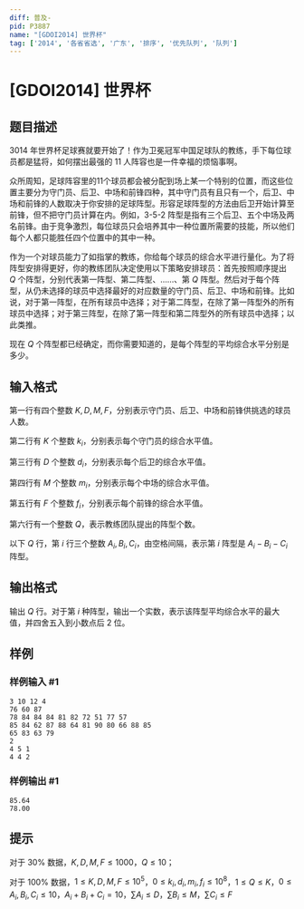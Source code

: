 ```yaml
---
diff: 普及-
pid: P3887
name: "[GDOI2014] 世界杯"
tag: ['2014', '各省省选', '广东', '排序', '优先队列', '队列']
---
```

# [GDOI2014] 世界杯
## 题目描述

3014 年世界杯足球赛就要开始了！作为卫冕冠军中国足球队的教练，手下每位球员都是猛将，如何摆出最强的 11 人阵容也是一件幸福的烦恼事啊。

众所周知，足球阵容里的11个球员都会被分配到场上某一个特别的位置，而这些位置主要分为守门员、后卫、中场和前锋四种，其中守门员有且只有一个，后卫、中场和前锋的人数取决于你安排的足球阵型。形容足球阵型的方法由后卫开始计算至前锋，但不把守门员计算在内。例如，3-5-2 阵型是指有三个后卫、五个中场及两名前锋。由于竞争激烈，每位球员只会培养其中一种位置所需要的技能，所以他们每个人都只能胜任四个位置中的其中一种。

作为一个对球员能力了如指掌的教练，你给每个球员的综合水平进行量化。为了将阵型安排得更好，你的教练团队决定使用以下策略安排球员：首先按照顺序提出 $Q$ 个阵型，分别代表第一阵型、第二阵型、……、第 $Q$ 阵型。然后对于每个阵型，从仍未选择的球员中选择最好的对应数量的守门员、后卫、中场和前锋。比如说，对于第一阵型，在所有球员中选择；对于第二阵型，在除了第一阵型外的所有球员中选择；对于第三阵型，在除了第一阵型和第二阵型外的所有球员中选择；以此类推。

现在 $Q$ 个阵型都已经确定，而你需要知道的，是每个阵型的平均综合水平分别是多少。

## 输入格式

第一行有四个整数 $K, D, M, F$，分别表示守门员、后卫、中场和前锋供挑选的球员人数。

第二行有 $K$ 个整数 $k_i$，分别表示每个守门员的综合水平值。

第三行有 $D$ 个整数 $d_i$，分别表示每个后卫的综合水平值。

第四行有 $M$ 个整数 $m_i$，分别表示每个中场的综合水平值。

第五行有 $F$ 个整数 $f_i$，分别表示每个前锋的综合水平值。

第六行有一个整数 $Q$，表示教练团队提出的阵型个数。

以下 $Q$ 行，第 $i$ 行三个整数 $A_i, B_i, C_i$，由空格间隔，表示第 $i$ 阵型是 $A_i - B_i - C_i$ 阵型。
## 输出格式

输出 $Q$ 行。对于第 $i$ 种阵型，输出一个实数，表示该阵型平均综合水平的最大值，并四舍五入到小数点后 $2$ 位。
## 样例

### 样例输入 #1
```
3 10 12 4
76 60 87
78 84 84 84 81 82 72 51 77 57
85 84 62 87 88 64 81 90 80 66 88 85
65 83 63 79
2
4 5 1
4 4 2
```
### 样例输出 #1
```
85.64
78.00

```
## 提示

对于 $30\%$ 数据，$K, D, M, F≤1000$，$Q≤10$；

对于 $100\%$ 数据，$1≤K, D, M, F≤10^5$，$0≤k_i, d_i, m_i, f_i≤10^8$，$1≤Q≤K$，$0≤A_i, B_i, C_i≤10$，$A_i+B_i+C_i=10$，$∑A_i≤D$，$∑B_i≤M$，$∑C_i≤F$
